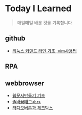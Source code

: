 # Today I Learned
>매일매일 배운 것을 기록합니다

## github
- [리눅스 커맨드 라인 기초, vim사용법](https://github.com/rick42600/TIL/blob/main/github/github.md)
## RPA

## webbrowser
- [웹문서만들기 기초](https://github.com/rick42600/TIL/blob/main/WEB/%EC%9B%B9%EB%AC%B8%EC%84%9C%EB%A7%8C%EB%93%A4%EA%B8%B0.md)
- [줄바꿈태그`<br>`](https://github.com/rick42600/TIL/blob/main/WEB/%EC%A4%84%EB%B0%94%EA%BF%88%3Cbr%3E%ED%83%9C%EA%B7%B8.md)
- [라디오버튼과 체크박스](https://github.com/rick42600/TIL/blob/main/WEB/%EB%9D%BC%EB%94%94%EC%98%A4%EB%B2%84%ED%8A%BC%EA%B3%BC%EC%B2%B4%ED%81%AC%EB%B0%95%EC%8A%A4.md)


 
 
 
 
 
